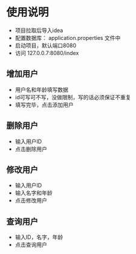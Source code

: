 # 使用说明
* 项目拉取后导入idea    
* 配置数据库： application.properties 文件中 
* 启动项目，默认端口8080
* 访问 127.0.0.7:8080/index

## 增加用户
* 用户名和年龄填写数据
* id可写可不写，没做限制，写的话必须保证不重复
* 填写完毕，点击添加用户

## 删除用户
* 输入用户ID 
* 点击删除用户

## 修改用户
* 输入用户ID 
* 输入名字和年龄
* 点击修改用户

## 查询用户
* 输入ID，名字，年龄
* 点击查询用户

